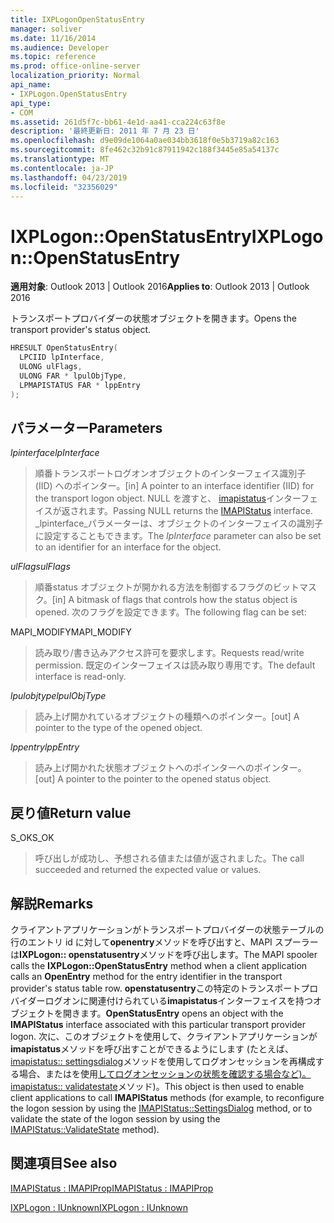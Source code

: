 ```yaml
---
title: IXPLogonOpenStatusEntry
manager: soliver
ms.date: 11/16/2014
ms.audience: Developer
ms.topic: reference
ms.prod: office-online-server
localization_priority: Normal
api_name:
- IXPLogon.OpenStatusEntry
api_type:
- COM
ms.assetid: 261d5f7c-bb61-4e1d-aa41-cca224c63f8e
description: '最終更新日: 2011 年 7 月 23 日'
ms.openlocfilehash: d9e09de1064a0ae034bb3618f0e5b3719a82c163
ms.sourcegitcommit: 8fe462c32b91c87911942c188f3445e85a54137c
ms.translationtype: MT
ms.contentlocale: ja-JP
ms.lasthandoff: 04/23/2019
ms.locfileid: "32356029"
---
```

# <a name="ixplogonopenstatusentry"></a><span data-ttu-id="4ad49-103">IXPLogon::OpenStatusEntry</span><span class="sxs-lookup"><span data-stu-id="4ad49-103">IXPLogon::OpenStatusEntry</span></span>

  
  
<span data-ttu-id="4ad49-104">**適用対象**: Outlook 2013 | Outlook 2016</span><span class="sxs-lookup"><span data-stu-id="4ad49-104">**Applies to**: Outlook 2013 | Outlook 2016</span></span> 
  
<span data-ttu-id="4ad49-105">トランスポートプロバイダーの状態オブジェクトを開きます。</span><span class="sxs-lookup"><span data-stu-id="4ad49-105">Opens the transport provider's status object.</span></span>
  
```cpp
HRESULT OpenStatusEntry(
  LPCIID lpInterface,
  ULONG ulFlags,
  ULONG FAR * lpulObjType,
  LPMAPISTATUS FAR * lppEntry
);
```

## <a name="parameters"></a><span data-ttu-id="4ad49-106">パラメーター</span><span class="sxs-lookup"><span data-stu-id="4ad49-106">Parameters</span></span>

 <span data-ttu-id="4ad49-107">_lpinterface_</span><span class="sxs-lookup"><span data-stu-id="4ad49-107">_lpInterface_</span></span>
  
> <span data-ttu-id="4ad49-108">順番トランスポートログオンオブジェクトのインターフェイス識別子 (IID) へのポインター。</span><span class="sxs-lookup"><span data-stu-id="4ad49-108">[in] A pointer to an interface identifier (IID) for the transport logon object.</span></span> <span data-ttu-id="4ad49-109">NULL を渡すと、 [imapistatus](imapistatusimapiprop.md)インターフェイスが返されます。</span><span class="sxs-lookup"><span data-stu-id="4ad49-109">Passing NULL returns the [IMAPIStatus](imapistatusimapiprop.md) interface.</span></span> <span data-ttu-id="4ad49-110">_lpinterface_パラメーターは、オブジェクトのインターフェイスの識別子に設定することもできます。</span><span class="sxs-lookup"><span data-stu-id="4ad49-110">The  _lpInterface_ parameter can also be set to an identifier for an interface for the object.</span></span> 
    
 <span data-ttu-id="4ad49-111">_ulFlags_</span><span class="sxs-lookup"><span data-stu-id="4ad49-111">_ulFlags_</span></span>
  
> <span data-ttu-id="4ad49-112">順番status オブジェクトが開かれる方法を制御するフラグのビットマスク。</span><span class="sxs-lookup"><span data-stu-id="4ad49-112">[in] A bitmask of flags that controls how the status object is opened.</span></span> <span data-ttu-id="4ad49-113">次のフラグを設定できます。</span><span class="sxs-lookup"><span data-stu-id="4ad49-113">The following flag can be set:</span></span>
    
<span data-ttu-id="4ad49-114">MAPI_MODIFY</span><span class="sxs-lookup"><span data-stu-id="4ad49-114">MAPI_MODIFY</span></span> 
  
> <span data-ttu-id="4ad49-115">読み取り/書き込みアクセス許可を要求します。</span><span class="sxs-lookup"><span data-stu-id="4ad49-115">Requests read/write permission.</span></span> <span data-ttu-id="4ad49-116">既定のインターフェイスは読み取り専用です。</span><span class="sxs-lookup"><span data-stu-id="4ad49-116">The default interface is read-only.</span></span> 
    
 <span data-ttu-id="4ad49-117">_lpulobjtype_</span><span class="sxs-lookup"><span data-stu-id="4ad49-117">_lpulObjType_</span></span>
  
> <span data-ttu-id="4ad49-118">読み上げ開かれているオブジェクトの種類へのポインター。</span><span class="sxs-lookup"><span data-stu-id="4ad49-118">[out] A pointer to the type of the opened object.</span></span>
    
 <span data-ttu-id="4ad49-119">_lppentry_</span><span class="sxs-lookup"><span data-stu-id="4ad49-119">_lppEntry_</span></span>
  
> <span data-ttu-id="4ad49-120">読み上げ開かれた状態オブジェクトへのポインターへのポインター。</span><span class="sxs-lookup"><span data-stu-id="4ad49-120">[out] A pointer to the pointer to the opened status object.</span></span>
    
## <a name="return-value"></a><span data-ttu-id="4ad49-121">戻り値</span><span class="sxs-lookup"><span data-stu-id="4ad49-121">Return value</span></span>

<span data-ttu-id="4ad49-122">S_OK</span><span class="sxs-lookup"><span data-stu-id="4ad49-122">S_OK</span></span> 
  
> <span data-ttu-id="4ad49-123">呼び出しが成功し、予想される値または値が返されました。</span><span class="sxs-lookup"><span data-stu-id="4ad49-123">The call succeeded and returned the expected value or values.</span></span>
    
## <a name="remarks"></a><span data-ttu-id="4ad49-124">解説</span><span class="sxs-lookup"><span data-stu-id="4ad49-124">Remarks</span></span>

<span data-ttu-id="4ad49-125">クライアントアプリケーションがトランスポートプロバイダーの状態テーブルの行のエントリ id に対して**openentry**メソッドを呼び出すと、MAPI スプーラーは**IXPLogon:: openstatusentry**メソッドを呼び出します。</span><span class="sxs-lookup"><span data-stu-id="4ad49-125">The MAPI spooler calls the **IXPLogon::OpenStatusEntry** method when a client application calls an **OpenEntry** method for the entry identifier in the transport provider's status table row.</span></span> <span data-ttu-id="4ad49-126">**openstatusentry**この特定のトランスポートプロバイダーログオンに関連付けられている**imapistatus**インターフェイスを持つオブジェクトを開きます。</span><span class="sxs-lookup"><span data-stu-id="4ad49-126">**OpenStatusEntry** opens an object with the **IMAPIStatus** interface associated with this particular transport provider logon.</span></span> <span data-ttu-id="4ad49-127">次に、このオブジェクトを使用して、クライアントアプリケーションが**imapistatus**メソッドを呼び出すことができるようにします (たとえば、 [imapistatus:: settingsdialog](imapistatus-settingsdialog.md)メソッドを使用してログオンセッションを再構成する場合、またはを使用[してログオンセッションの状態を確認する場合など)。imapistatus:: validatestate](imapistatus-validatestate.md)メソッド)。</span><span class="sxs-lookup"><span data-stu-id="4ad49-127">This object is then used to enable client applications to call **IMAPIStatus** methods (for example, to reconfigure the logon session by using the [IMAPIStatus::SettingsDialog](imapistatus-settingsdialog.md) method, or to validate the state of the logon session by using the [IMAPIStatus::ValidateState](imapistatus-validatestate.md) method).</span></span> 
  
## <a name="see-also"></a><span data-ttu-id="4ad49-128">関連項目</span><span class="sxs-lookup"><span data-stu-id="4ad49-128">See also</span></span>



[<span data-ttu-id="4ad49-129">IMAPIStatus : IMAPIProp</span><span class="sxs-lookup"><span data-stu-id="4ad49-129">IMAPIStatus : IMAPIProp</span></span>](imapistatusimapiprop.md)
  
[<span data-ttu-id="4ad49-130">IXPLogon : IUnknown</span><span class="sxs-lookup"><span data-stu-id="4ad49-130">IXPLogon : IUnknown</span></span>](ixplogoniunknown.md)

